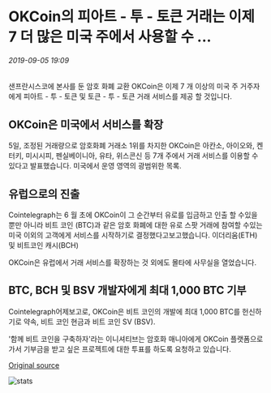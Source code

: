 # OKCoin의 피아트 - 투 - 토큰 거래는 이제 7 더 많은 미국 주에서 사용할 수 ...

###### 2019-09-05 19:09

샌프란시스코에 본사를 둔 암호 화폐 교환 OKCoin은 이제 7 개 이상의 미국 주 거주자에게 피아트 - 투 - 토큰 및 토큰 - 투 - 토큰 거래 서비스를 제공 할 것입니다.

## OKCoin은 미국에서 서비스를 확장

5일, 조정된 거래량으로 암호화폐 거래소 1위를 차지한 OKCoin은 아칸소, 아이오와, 켄터키, 미시시피, 펜실베이니아, 유타, 위스콘신 등 7개 주에서 거래 서비스를 이용할 수 있다고 발표했습니다. 미국에서 운영 영역의 광범위한 목록.

## 유럽으로의 진출

Cointelegraph는 6 월 초에 OKCoin이 그 순간부터 유로를 입금하고 인출 할 수있을뿐만 아니라 비트 코인 (BTC)과 같은 암호 화폐에 대한 유로 스팟 거래에 참여할 수있는 미국 이외의 고객에게 서비스를 시작하기로 결정했다고보고했습니다. 이더리움(ETH) 및 비트코인 캐시(BCH)

OKCoin은 유럽에서 거래 서비스를 확장하는 것 외에도 몰타에 사무실을 열었습니다.

## BTC, BCH 및 BSV 개발자에게 최대 1,000 BTC 기부

Cointelegraph어제보고로, OKCoin은 비트 코인의 개발에 최대 1,000 BTC를 헌신하기로 약속, 비트 코인 현금과 비트 코인 SV (BSV).

'함께 비트 코인을 구축하자'라는 이니셔티브는 암호화 매니아에게 OKCoin 플랫폼으로 가서 기부금을 받고 싶은 프로젝트에 대한 투표를 하도록 요청하고 있습니다.

[Original source](https://cointelegraph.com/news/okcoins-fiat-to-token-trading-now-available-in-7-more-us-states)

![stats](https://c.statcounter.com/11760860/0/a89fa40b/1/ "stats")
